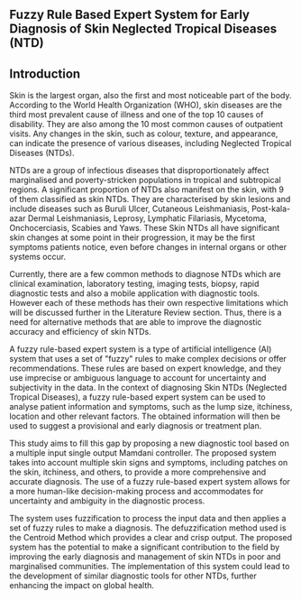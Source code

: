 ## Fuzzy Rule Based Expert System for Early Diagnosis of Skin Neglected Tropical Diseases (NTD)

## Introduction 
Skin is the largest organ, also the first and most noticeable part of the body. According to the World Health Organization (WHO), skin diseases are the third most prevalent cause of illness and one of the top 10 causes of disability. They are also among the 10 most common causes of outpatient visits. Any changes in the skin, such as colour, texture, and appearance, can indicate the presence of various diseases, including Neglected Tropical Diseases (NTDs). 

NTDs are a group of infectious diseases that disproportionately affect marginalised and poverty-stricken populations in tropical and subtropical regions. A significant proportion of NTDs also manifest on the skin, with 9 of them classified as skin NTDs. They are characterised by skin lesions and include diseases such as Buruli Ulcer, Cutaneous Leishmaniasis, Post-kala-azar Dermal Leishmaniasis, Leprosy, Lymphatic Filariasis, Mycetoma, Onchocerciasis, Scabies and Yaws. These Skin NTDs all have significant skin changes at some point in their progression, it may be the first symptoms patients notice, even before changes in internal organs or other systems occur. 

Currently, there are a few common methods to diagnose NTDs which are clinical examination, laboratory testing, imaging tests, biopsy, rapid diagnostic tests and also a mobile application with diagnostic tools. However each of these methods has their own respective limitations which will be discussed further in the Literature Review section. Thus, there is a need for alternative methods that are able to improve the diagnostic accuracy and efficiency of skin NTDs. 

A fuzzy rule-based expert system is a type of artificial intelligence (AI) system that uses a set of "fuzzy" rules to make complex decisions or offer recommendations. These rules are based on expert knowledge, and they use imprecise or ambiguous language to account for uncertainty and subjectivity in the data. In the context of diagnosing Skin NTDs (Neglected Tropical Diseases), a fuzzy rule-based expert system can be used to analyse patient information and symptoms, such as the lump size, itchiness, location and other relevant factors. The obtained information will then be used to suggest a provisional and early diagnosis or treatment plan. 

This study aims to fill this gap by proposing a new diagnostic tool based on a multiple input single output Mamdani controller. The proposed system takes into account multiple skin signs and symptoms, including patches on the skin, itchiness, and others, to provide a more comprehensive and accurate diagnosis. The use of a fuzzy rule-based expert system allows for a more human-like decision-making process and accommodates for uncertainty and ambiguity in the diagnostic process. 

The system uses fuzzification to process the input data and then applies a set of fuzzy rules to make a diagnosis. The defuzzification method used is the Centroid Method which provides a clear and crisp output. The proposed system has the potential to make a significant contribution to the field by improving the early diagnosis and management of skin NTDs in poor and marginalised communities. The implementation of this system could lead to the development of similar diagnostic tools for other NTDs, further enhancing the impact on global health. 
